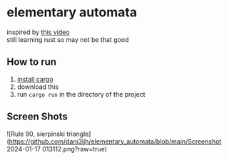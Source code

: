 # elementary automata
inspired by [this video](https://www.youtube.com/watch?v=Ggxt06qSAe4) <br>
still learning rust so may not be that good

## How to run
1. [install cargo](https://doc.rust-lang.org/cargo/getting-started/installation.html) <br>
1. download this <br>
1. run `cargo run` in the directory of the project <br>

## Screen Shots
![Rule 90, sierpinski triangle](https://github.com/dani3ljh/elementary_automata/blob/main/Screenshot 2024-01-17 013112.png?raw=true)